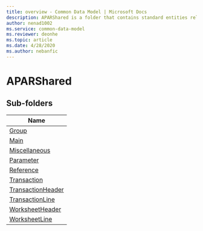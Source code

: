 ```yaml
---
title: overview - Common Data Model | Microsoft Docs
description: APARShared is a folder that contains standard entities related to the Common Data Model.
author: nenad1002
ms.service: common-data-model
ms.reviewer: deonhe
ms.topic: article
ms.date: 4/28/2020
ms.author: nebanfic
---
```


# APARShared


## Sub-folders

|Name|
|---|
|[Group](Group/overview.md)|
|[Main](Main/overview.md)|
|[Miscellaneous](Miscellaneous/overview.md)|
|[Parameter](Parameter/overview.md)|
|[Reference](Reference/overview.md)|
|[Transaction](Transaction/overview.md)|
|[TransactionHeader](TransactionHeader/overview.md)|
|[TransactionLine](TransactionLine/overview.md)|
|[WorksheetHeader](WorksheetHeader/overview.md)|
|[WorksheetLine](WorksheetLine/overview.md)|



